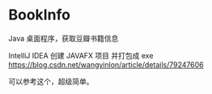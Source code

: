 # BookInfo
Java 桌面程序，获取豆瓣书籍信息


IntelliJ IDEA 创建 JAVAFX 项目 并打包成 exe
https://blog.csdn.net/wangyinlon/article/details/79247606

可以参考这个，超级简单。